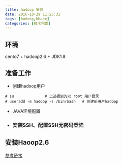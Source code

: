 ```yaml
---
title: hadoop 安装
date: 2016-10-29 11:25:31
tags: [hadoop,hbase]
categories: [技术积累]
---
```


## **环境**
cento7 + hadoop2.6 + JDK1.8
## **准备工作**
- 创建hadoop用户
```
# su              # 上述提到的以 root 用户登录
# useradd -m hadoop -s /bin/bash   # 创建新用户hadoop
```
- JAVA环境配置
- ### 安装SSH、配置SSH无密码登陆
## **安装Haoop2.6**

[参考链接](http://www.powerxing.com/install-hadoop-in-centos/)

